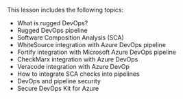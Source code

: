 

This lesson includes the following topics:

- What is rugged DevOps?
- Rugged DevOps pipeline
- Software Composition Analysis (SCA)
- WhiteSource integration with Azure DevOps pipeline
- Fortify integration with Microsoft Azure DevOps pipeline
- CheckMarx integration with Azure DevOps
- Veracode integration with Azure DevOp
- How to integrate SCA checks into pipelines
- DevOps and pipeline security
- Secure DevOps Kit for Azure
